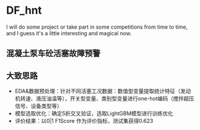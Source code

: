 # DF_hnt
I will do some project or take part in some competitions from time to time, and I guess it's a little interesting and magical now.

## 混凝土泵车砼活塞故障预警

## 大致思路
+ EDA&数据预处理：针对不同活塞工况数据：数值型变量提取统计特征（发动机转速、液压油温等），开关型变量、类别型变量进行one-hot编码（搅拌超压信号、设备类型等）
+ 模型选取优化：确定5折交叉验证，选取LightGBM模型进行训练优化
+ 评价结果：以0|1 F1Score 作为评价指标，测试集获得0.623
